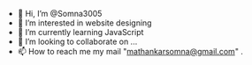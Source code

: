 - 👋 Hi, I’m @Somna3005
- 👀 I’m interested in website designing
- 🌱 I’m currently learning JavaScript
- 💞️ I’m looking to collaborate on ...
- 📫 How to reach me my mail "mathankarsomna@gmail.com" .

<!---
Somna3005/Somna3005 is a ✨ special ✨ repository because its `README.md` (this file) appears on your GitHub profile.
You can click the Preview link to take a look at your changes.
--->
